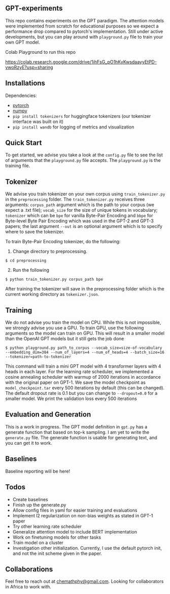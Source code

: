 ## GPT-experiments

This repo contains experiments on the GPT paradigm. The attention models were implemented from scratch for educational purposes so we expect a performance drop compared to pytorch's implementation. Still under active developments, but you can play around with `playground.py` file to train your own GPT model. 

Colab Playground to run this repo

https://colab.research.google.com/drive/1ihFsG_pO1hKyKwsdaayyEtPD-vwoRzyE?usp=sharing

## Installations

Dependencies:
- [pytorch](https://pytorch.com)
- [numpy](https://numpy.org/install)
- `pip install tokenizers` for huggingface tokenizers (our tokenizer interface was built on it)
- `pip install wandb` for logging of metrics and visualization

## Quick Start

To get started, we advise you take a look at the `config.py` file to see the list of arguments that the `playground.py` file accepts. The `playground.py` is the training file.

## Tokenizer 

We advise you train tokenizer on your own corpus using  `train_tokenizer.py` in the `preprocessing` folder. The `train_tokenizer.py` receives three arguments: `corpus_path` argument which is the path to your corpus (we expect a .txt file); `vocab_size` for the size of unique tokens in vocabulary; `tokenizer` which can be `bpe` for vanilla Byte-Pair Encoding and `bbpe` for Byte-level Byte Pair Encoding which was used in the GPT-2 and GPT-3 papers; the last argument `--out` is an optional argument which is to specify where to save the tokenizer.

To train Byte-Pair Encoding tokenizer, do the following:
1. Change directory to preprocessing.

```
$ cd preprocessing
```

2. Run the following

```
$ python train_tokenizer.py corpus_path bpe 
```

After training the tokenizer will save in the preprocessing folder which is the current working directory as `tokenizer.json`. 

## Training

We do not advise you train the model on CPU. While this is not impossible, we strongly advise you use a GPU. To train GPU, use the following arguments so the model can train on GPU. This will result in a smaller model than the OpenAI GPT models but it still gets the job done

```
$ python playground.py path_to_corpus --vocab_size=size-of-vocabulary --embedding_dim=384 --num_of_layers=4 --num_of_heads=4 --batch_size=16 --tokenizer=path-to-tokenizer
```

This command will train a mini GPT model with 4 transformer layers with 4 heads in each layer. For the learning rate scheduler, we implemented a cosine annealing scheduler with warmup of 2000 iterations in accordance with the original paper on GPT-1. We save the model checkpoint as `model_checkpoint.tar` every 500 iterations by default (this can be changed). The default dropout rate is 0.1 but you can change to `--dropout=0.0` for a smaller model. We print the validation loss every 500 iterations

## Evaluation and Generation

This is a work in progress. The GPT model definition in `gpt.py` has a generate function that based on top-k sampling. I am yet to write the `generate.py` file. The generate function is usable for generating text, and you can get it to work.

## Baselines

Baseline reporting will be here!

## Todos

- Create baselines
- Finish up the generate.py
- Allow config files in yaml for easier training and evaluations
- Implement l2 regularization on non-bias weights as stated in GPT-1 paper
- Try other learning rate scheduler
- Generalize attention model to include BERT implementation
- Work on finetuning models for other tasks
- Train model on a cluster
- Investigation other initialization. Currently, I use the default pytorch init, and not the init scheme given in the paper.

## Collaborations

Feel free to reach out at chemathphy@gmail.com. Looking for collaborators in Africa to work with. 
